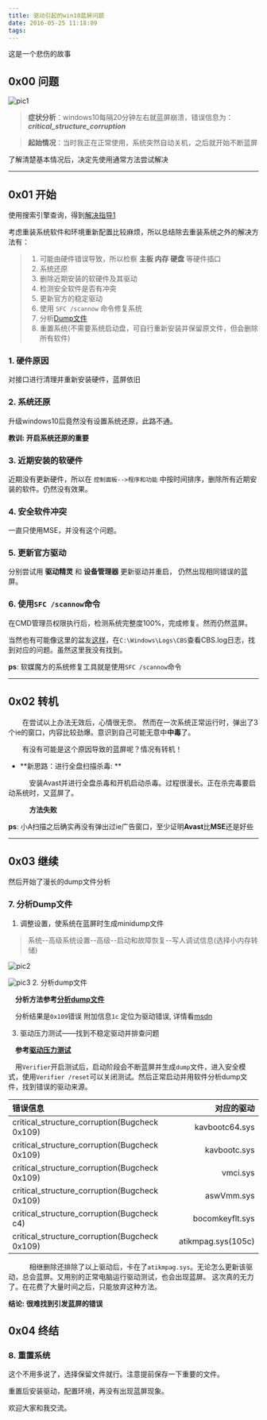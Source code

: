 ```yaml
---
title: 驱动引起的win10蓝屏问题
date: 2016-05-25 11:18:09
tags:
---
```


这是一个悲伤的故事

## 0x00 问题

![pic1](../img/win10bule1.jpg)

>**症状分析**：windows10每隔20分钟左右就蓝屏崩溃，错误信息为：***critical_structure_corruption***

>**起始情况**：当时我正在正常使用，系统突然自动关机，之后就开始不断蓝屏

了解清楚基本情况后，决定先使用通常方法尝试解决

***

## 0x01 开始

使用搜索引擎查询，得到[解决指导1](http://www.xitongcheng.com/jiaocheng/win10_article_13907.html)

考虑重装系统软件和环境重新配置比较麻烦，所以总结除去重装系统之外的解决方法有：

>1. 可能由硬件错误导致，所以检察 **主板 内存 硬盘** 等硬件插口
>2. 系统还原
>3. 删除近期安装的软硬件及其驱动
>4. 检测安全软件是否有冲突
>5. 更新官方的稳定驱动
>6. 使用 `SFC /scannow` 命令修复系统
>7. 分析[Dump文件](http://jingyan.baidu.com/article/8275fc868d277e46a03cf6d4.html)
>8. 重置系统(不需要系统启动盘，可自行重新安装并保留原文件，但会删除所有软件)

### 1. 硬件原因

对接口进行清理并重新安装硬件，蓝屏依旧

### 2. 系统还原

升级windows10后竟然没有设置系统还原，此路不通。

**教训: 开启系统还原的重要**

### 3. 近期安装的软硬件

近期没有更新硬件，所以在 `控制面板-->程序和功能` 中按时间排序，删除所有近期安装的软件。仍然没有效果。

### 4. 安全软件冲突

一直只使用MSE，并没有这个问题。

### 5. 更新官方驱动

分别尝试用 **驱动精灵** 和 **设备管理器** 更新驱动并重启， 仍然出现相同错误的蓝屏。

### 6. 使用`SFC /scannow`命令

在CMD管理员权限执行后，检测系统完整度100%，完成修复。然而仍然蓝屏。

当然也有可能像这里的盆友[这样](http://bbs.pcbeta.com/viewthread-1625971-2-1.html)，在`C:\Windows\Logs\CBS`查看CBS.log日志，找到对应的问题。虽然这里我没有找到。

**ps**: 软媒魔方的系统修复工具就是使用`SFC /scannow`命令

***

## 0x02 转机

　　在尝试以上办法无效后，心情很无奈。 然而在一次系统正常运行时，弹出了3个ie的窗口，内容比较劲爆。意识到自己可能无意中**中毒**了。

　　有没有可能是这个原因导致的蓝屏呢？情况有转机！

+ **新思路：进行全盘扫描杀毒: **

　　　安装Avast并进行全盘杀毒和开机启动杀毒。过程很漫长。正在杀完毒要启动系统时，又蓝屏了。

　　　**方法失败**

**ps**: 小A扫描之后确实再没有弹出过ie广告窗口，至少证明**Avast**比**MSE**还是好些

***

## 0x03 继续

然后开始了漫长的dump文件分析

### 7. 分析Dump文件

1. 调整设置，使系统在蓝屏时生成minidump文件
>系统--高级系统设置--高级--启动和故障恢复--写人调试信息(选择小内存转储)

  ![pic2](../img/win10bule2.jpg)

  ![pic3](../img/win10bule3.jpg)
2. 分析dump文件

  　**分析方法参考[分析dump文件](http://jingyan.baidu.com/article/8275fc868d277e46a03cf6d4.html)**

  　分析结果是`0x109`错误 附加信息`1c` 定位为驱动错误, 详情看[msdn](https://msdn.microsoft.com/en-us/library/windows/hardware/ff557228%28v=vs.85%29.aspx)

3. 驱动压力测试——找到不稳定驱动并排查问题

  　**参考[驱动压力测试](http://answers.microsoft.com/en-us/windows/wiki/windows_10-update/driver-verifier-tracking-down-a-mis-behaving/f5cb4faf-556b-4b6d-95b3-c48669e4c983)**

  　用`Verifier`开启测试后，启动阶段会不断蓝屏并生成`dump`文件，进入安全模式，使用`Verifier /reset`可以关闭测试。然后正常启动并用软件分析dump文件，找到错误的驱动来源。


  | 错误信息      |    对应的驱动 |
  | :-------- | --------:|
  | critical_structure_corruption(Bugcheck 0x109)  | kavbootc64.sys |
  | critical_structure_corruption(Bugcheck 0x109)     |   kavbootc.sys|
  | critical_structure_corruption(Bugcheck 0x109)      |    vmci.sys |
  | critical_structure_corruption(Bugcheck 0x109) | aswVmm.sys|
  | critical_structure_corruption(Bugcheck c4) | bocomkeyflt.sys|
  | critical_structure_corruption(Bugcheck 0x109) | atikmpag.sys(105c)|

  　　　相继删除还排除了以上驱动后，卡在了`atikmpag.sys`。无论怎么更新该驱动，总会蓝屏。又用别的正常电脑运行驱动测试，也会出现蓝屏。 这次真的无力了。在花费了大量时间之后，只能放弃这种方法。

  **结论: 很难找到引发蓝屏的错误**

## 0x04 终结

### 8. 重置系统

这个不用多说了，选择保留文件就行。注意提前保存一下重要的文件。

重置后安装驱动，配置环境，再没有出现蓝屏现象。

欢迎大家和我交流。
